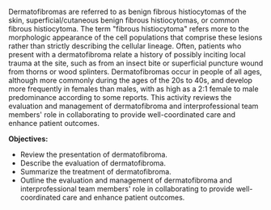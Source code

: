 Dermatofibromas are referred to as benign fibrous histiocytomas of the skin, superficial/cutaneous benign fibrous histiocytomas, or common fibrous histiocytoma. The term "fibrous histiocytoma" refers more to the morphologic appearance of the cell populations that comprise these lesions rather than strictly describing the cellular lineage. Often, patients who present with a dermatofibroma relate a history of possibly inciting local trauma at the site, such as from an insect bite or superficial puncture wound from thorns or wood splinters. Dermatofibromas occur in people of all ages, although more commonly during the ages of the 20s to 40s, and develop more frequently in females than males, with as high as a 2:1 female to male predominance according to some reports. This activity reviews the evaluation and management of dermatofibroma and interprofessional team members' role in collaborating to provide well-coordinated care and enhance patient outcomes.

**Objectives:**
- Review the presentation of dermatofibroma.
- Describe the evaluation of dermatofibroma.
- Summarize the treatment of dermatofibroma.
- Outline the evaluation and management of dermatofibroma and interprofessional team members' role in collaborating to provide well-coordinated care and enhance patient outcomes.